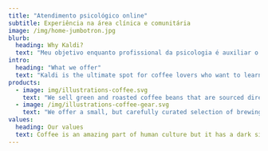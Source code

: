 ```yaml
---
title: "Atendimento psicológico online"
subtitle: Experiência na área clínica e comunitária
image: /img/home-jumbotron.jpg
blurb:
  heading: Why Kaldi?
  text: "Meu objetivo enquanto profissional da psicologia é auxiliar o indivíduo em seu processo de compreensão de si mesmo e o que está ao seu redor, buscando por equilíbrio e força interior, para que assim, esse caminho aconteça da melhor forma possível, promovendo bem estar emocional e mental."
intro:
  heading: "What we offer"
  text: "Kaldi is the ultimate spot for coffee lovers who want to learn about their java’s origin and support the farmers that grew it. We take coffee production, roasting and brewing seriously and we’re glad to pass that knowledge to anyone."
products:
  - image: img/illustrations-coffee.svg
    text: "We sell green and roasted coffee beans that are sourced directly from independent farmers and farm cooperatives. We’re proud to offer a variety of coffee beans grown with great care for the environment and local communities. Check our post or contact us directly for current availability."
  - image: /img/illustrations-coffee-gear.svg
    text: "We offer a small, but carefully curated selection of brewing gear and tools for every taste and experience level. No matter if you roast your own beans or just bought your first french press, you’ll find a gadget to fall in love with in our shop."
values:
  heading: Our values
  text: Coffee is an amazing part of human culture but it has a dark side too – one of colonialism and mindless abuse of natural resources and human lives. We want to turn this around and return the coffee trade to the drink’s exhilarating, empowering and unifying nature.
---
```

